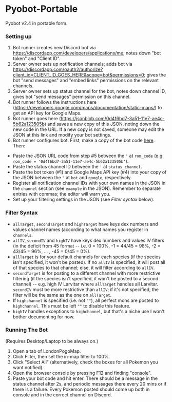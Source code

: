 # Pyobot-Portable

Pyobot v2.4 in portable form.

### Setting up
1. Bot runner creates new Discord bot via https://discordapp.com/developers/applications/me; notes down "bot token" and "Client ID".
2. Server owner sets up notification channels; adds bot via https://discordapp.com/oauth2/authorize?client_id=CLIENT_ID_GOES_HERE&scope=bot&permissions=0; gives the bot "send messages" and "embed links" permissions on the relevant channels.
3. Server owner sets up status channel for the bot, notes down channel ID, gives bot "send messages" permission on this channel.
4. Bot runner follows the instructions here (https://developers.google.com/maps/documentation/static-maps/) to get an API key for Google Maps.
5. Bot runner goes here (https://jsonblob.com/0d4f6bd7-3a51-11e7-ae4c-5b62a123505b) and saves a new copy of this JSON, noting down the new code in the URL. If a new copy is not saved, someone may edit the JSON at this link and modify your bot settings.
6. Bot runner configures bot. First, make a copy of the bot code [here](https://github.com/Pyorot/Pyobot-Portable/blob/master/discord%20bot%202.4%20public.js). Then:
  - Paste the JSON URL code from step #5 between the `'` at `rom_code` (e.g. `rom_code = '0d4f6bd7-3a51-11e7-ae4c-5b62a123505b'`).
  - Paste the status channel ID between the `'` at `status_channel`.
  - Paste the bot token (#1) and Google Maps API key (#4) into your copy of the JSON between the `"` at `bot` and `google`, respectively.
  - Register all notification channel IDs with your own names in the JSON in the `channel` section (see `example` in the JSON). Remember to separate entries with commas; the editor will warn you.
  - Set up your filtering settings in the JSON (see *Filter syntax* below).

### Filter Syntax
- `allTarget`, `secondTarget` and `highTarget` have keys dex numbers and values channel names (according to what names you register in `channels`.
- `allIV`, `secondIV` and `highIV` have keys dex numbers and values IV filters (in the deficit from 45 format -- i.e. 0 = 100%, -1 = 44/45 = 98%, -2 = 43/45 = 96%, ... , -45 = 0/45 = 0%).
- `allTarget` is for your default channels for each species (if the species isn't specified, it won't be posted). If no `allIV` is specified, it will post all of that species to that channel; else, it will filter according to `allIV`.
- `secondTarget` is for posting to a different channel with more restrictive filtering (if the species isn't specified, it won't be posted to a second channel) -- e.g. high IV Larvitar where `allTarget` handles all Larvitar. `secondIV` must be more restrictive than `allIV`; if it's not specified, the filter will be the same as the one on `allTarget`.
- If `highchannel` is specified (i.e. not `""`), all perfect mons are posted to `highchannel`. This must be left `""` to disable this feature.
- `highIV` handles exceptions to `highchannel`, but that's a niche use I won't bother documenting for now.

### Running The Bot
(Requires Desktop/Laptop to be always on.)
1. Open a tab of LondonPogoMap.
2. Click Filter, then set the in-map filter to 100%.
3. Click "Select All" (alternatively, check the boxes for all Pokemon you want notified).
4. Open the browser console by pressing F12 and finding "console".
5. Paste your bot code and hit enter. There should be a message in the status channel after 2s, and periodic messages there every 20 mins or if there is a failure. Every Pokemon posted should come up both in console and in the correct channel on Discord.
